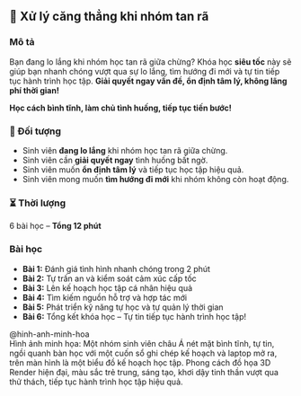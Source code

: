 ## 📌 Xử lý căng thẳng khi nhóm tan rã

### Mô tả  
Bạn đang lo lắng khi nhóm học tan rã giữa chừng? Khóa học **siêu tốc** này sẽ giúp bạn nhanh chóng vượt qua sự lo lắng, tìm hướng đi mới và tự tin tiếp tục hành trình học tập. **Giải quyết ngay vấn đề, ổn định tâm lý, không lãng phí thời gian!**

**Học cách bình tĩnh, làm chủ tình huống, tiếp tục tiến bước!**

### 🎯 Đối tượng  
- Sinh viên **đang lo lắng** khi nhóm học tan rã giữa chừng.
- Sinh viên cần **giải quyết ngay** tình huống bất ngờ.
- Sinh viên muốn **ổn định tâm lý** và tiếp tục học tập hiệu quả.
- Sinh viên mong muốn **tìm hướng đi mới** khi nhóm không còn hoạt động.

### ⏳ Thời lượng  
6 bài học – **Tổng 12 phút**

### Bài học  
- **Bài 1:** Đánh giá tình hình nhanh chóng trong 2 phút  
- **Bài 2:** Tự trấn an và kiểm soát cảm xúc cấp tốc  
- **Bài 3:** Lên kế hoạch học tập cá nhân hiệu quả  
- **Bài 4:** Tìm kiếm nguồn hỗ trợ và hợp tác mới  
- **Bài 5:** Phát triển kỹ năng tự học và tự quản lý thời gian  
- **Bài 6:** Tổng kết khóa học – Tự tin tiếp tục hành trình học tập!

@hinh-anh-minh-hoa  
Hình ảnh minh họa: Một nhóm sinh viên châu Á nét mặt bình tĩnh, tự tin, ngồi quanh bàn học với một cuốn sổ ghi chép kế hoạch và laptop mở ra, trên màn hình là một biểu đồ kế hoạch học tập. Phong cách đồ họa 3D Render hiện đại, màu sắc trẻ trung, sáng tạo, khơi dậy tinh thần vượt qua thử thách, tiếp tục hành trình học tập hiệu quả.